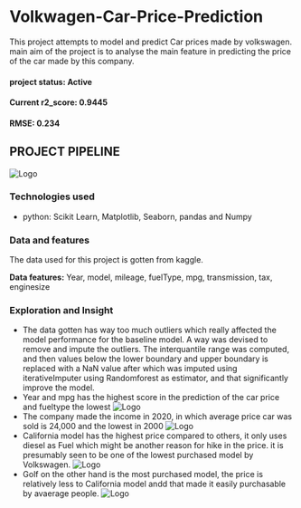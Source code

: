 # Volkwagen-Car-Price-Prediction
This project attempts to model and predict Car prices made by volkswagen. main aim of the project is to analyse the main feature in predicting the price of the car made by this company.
#### project status: Active
#### Current r2_score: 0.9445
#### RMSE: 0.234


## PROJECT PIPELINE
![Logo](https://github.com/psalishol/Volkwagen-Car-Price-Prediction/blob/main/Rendered%20Plots/project%20pipeline.PNG)

### Technologies used
- python: Scikit Learn, Matplotlib, Seaborn, pandas and Numpy


### Data and features
The data used for this project is gotten from kaggle.

**Data features:** Year, model, mileage, fuelType, mpg, transmission, tax, enginesize



### Exploration and Insight
- The data gotten has way too much outliers which really affected the model performance for the baseline model. A way was devised to remove and impute the outliers. The interquantile range was computed, and then values below the lower boundary and upper boundary is replaced with a NaN value after which was imputed using iterativeImputer using Randomforest as estimator, and that significantly improve the model.
- Year and mpg has the highest score in the prediction of the car price and fueltype the lowest
![Logo](https://github.com/psalishol/Volkwagen-Car-Price-Prediction/blob/main/Rendered%20Plots/Feature%20Importance.png)
- The company made the income in 2020, in which average price car was sold is 24,000 and the lowest in 2000
![Logo](https://github.com/psalishol/Volkwagen-Car-Price-Prediction/blob/main/Rendered%20Plots/Average%20Selling%20Price.png)
- California model has the highest price compared to others, it only uses diesel as Fuel which might be another reason for hike in the price. it is presumably seen to be one of the lowest purchased model by Volkswagen.
![Logo](https://github.com/psalishol/Volkwagen-Car-Price-Prediction/blob/main/Rendered%20Plots/Price%20and%20model.png)
- Golf on the other hand is the most purchased model, the price is relatively less to California model andd that made it easily purchasable by avaerage people.
![Logo](https://github.com/psalishol/Volkwagen-Car-Price-Prediction/blob/main/Rendered%20Plots/Purchase%20Count.png)

